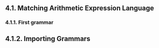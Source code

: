 ﻿## 4.1. Matching Arithmetic Expression Language

### 4.1.1. First grammar

## 4.1.2. Importing Grammars